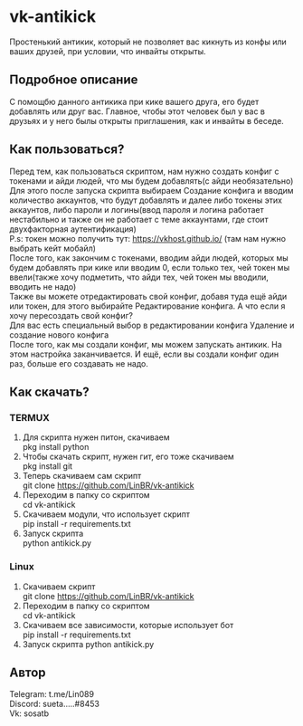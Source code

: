 # vk-antikick
Простенький антикик, который не позволяет вас кикнуть из конфы или ваших друзей, при условии, что инвайты открыты.

## Подробное описание
С помощбю данного антикика при кике вашего друга, его будет добавлять или друг вас. Главное, чтобы этот человек был у вас в друзьях и у него былы открыты приглашения, как и инвайты в беседе.

## Как пользоваться?
Перед тем, как пользоваться скриптом, нам нужно создать конфиг с токенами и айди людей, что мы будем добавлять(с айди необязательно)  
Для этого после запуска скрипта выбираем Создание конфига и вводим количество аккаунтов, что будут добавлять и далее либо токены этих аккаунтов, либо пароли и логины(ввод пароля и логина работает нестабильно и также он не работает с теме аккаунтами, где стоит двухфакторная аутентификация)  
P.s: токен можно получить тут: https://vkhost.github.io/ (там нам нужно выбрать кейт мобайл)  
После того, как закончим с токенами, вводим айди людей, которых мы будем добавлять при кике или вводим 0, если только тех, чей токен мы ввели(также хочу подметить, что айди тех, чей токен мы вводили, вводить не надо)  
Также вы можете отредактировать свой конфиг, добавя туда ещё айди или токен, для этого выбирайте Редактирование конфига.
А что если я хочу пересоздать свой конфиг?  
Для вас есть специальный выбор в редактировании конфига Удаление и создание нового конфига  
После того, как мы создали конфиг, мы можем запускать антикик. На этом настройка заканчивается. И ещё, если вы создали конфиг один раз, больше его создавать не надо.

## Как скачать?
### TERMUX
1. Для скрипта нужен питон, скачиваем  
pkg install python 
2. Чтобы скачать скрипт, нужен гит, его тоже скачиваем  
pkg install git
3. Теперь скачиваем сам скрипт  
git clone https://github.com/LinBR/vk-antikick
4. Переходим в папку со скриптом  
cd vk-antikick
5. Скачиваем модули, что использует скрипт  
 pip install -r requirements.txt
6. Запуск скрипта  
python antikick.py
### Linux
1. Скачиваем скрипт  
git clone https://github.com/LinBR/vk-antikick
2. Переходим в папку со скриптом  
cd vk-antikick
3. Скачиваем все зависимости, которые использует бот  
 pip install -r requirements.txt
4. Запуск скрипта
python antikick.py
## Автор
Telegram: t.me/Lin089  
Discord: sueta.....#8453  
Vk: sosatb
